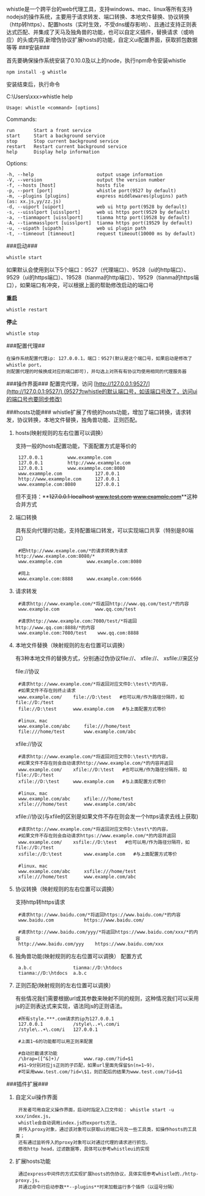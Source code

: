whistle是一个跨平台的web代理工具，支持windows、mac、linux等所有支持nodejs的操作系统，主要用于请求转发、端口转换、本地文件替换、协议转换（http转https）、配置hosts（实时生效，不受dns缓存影响）、且通过支持正则表达式匹配、并集成了天马及独角兽的功能，也可以自定义插件，替换请求（或响应）的头或内容,新增伪协议扩展hosts的功能，自定义ui配置界面，获取抓包数据等等
###安装###

首先要确保操作系统安装了0.10.0及以上的node，执行npm命令安装whistle

	npm install -g whistle

安装结束后，执行命令

C:\Users\xxx>whistle help

  	Usage: whistle <command> [options]


  Commands:

    run       Start a front service
    start     Start a background service
    stop      Stop current background service
    restart   Restart current background service
    help      Display help information

  Options:

    -h, --help                       output usage information
    -V, --version                    output the version number
    -f, --hosts [host]               hosts file
    -p, --port [port]                whistle port(9527 by default)
    -m, --plugins [plugins]          express middlewares(plugins) path (as: xx.js,yy/zz.js)
    -d, --uiport [uiport]            web ui http port(9528 by default)
    -s, --uisslport [uisslport]      web ui https port(9529 by default)
    -a, --tianmaport [uisslport]     tianma http port(19528 by default)
    -A, --tianmasslport [uisslport]  tianma https port(19529 by default)
    -u, --uipath [uipath]            web ui plugin path
    -t, --timneout [timneout]        request timeout(10000 ms by default)

###启动###

	whistle start

如果默认会使用到以下5个端口：9527（代理端口）、9528（ui的http端口）、9529（ui的https端口）、19528（tianma的http端口）、19529（tianma的https端口），如果端口有冲突，可以根据上面的帮助修改启动的端口号

**重启**

	whistle restart

**停止**

	whistle stop

###配置代理##

	在操作系统配置代理ip: 127.0.0.1，端口：9527(默认是这个端口号，如果启动是修改了whistle port，
	则配置代理的时候换成对应的端口即可)，并勾选上对所有有协议均使用相同的代理服务器

###操作界面###
配置完代理，访问 [http://127.0.0.1:9527/](http://127.0.0.1:9527/),(9527为whistle的默认端口号，如该端口号改了，访问ui的端口号也要同步修改)

###hosts功能###
whistle扩展了传统的hosts功能，增加了端口转换，请求转发，协议转换，本地文件替换，独角兽功能、正则匹配。

1. hosts(映射规则的左右位置可以调换）
	
	支持一般的hosts配置功能，下面配置方式是等价的

		127.0.0.1         www.exammple.com
		127.0.0.1         http://www.exammple.com
		127.0.0.1         www.exammple.com:8080
		www.exammple.com  			127.0.0.1
		http://www.exammple.com  	127.0.0.1
		www.exammple.com:8080  		127.0.0.1

	但不支持：**<del>127.0.0.1  localhost www.test.com www.example.com</del>**这种合并方式

2. 端口转换

	具有反向代理的功能，支持配置端口转发，可以实现端口共享（特别是80端口）

		#把http://www.example.com/*的请求转换为请求http://www.example.com:8080/*
		www.exammple.com         www.example.com:8080

		#同上
		www.example.com:8888     www.example.com:6666

3. 请求转发
		
		#请求http://www.example.com/*将返回http://www.qq.com/test/*的内容
		www.example.com             www.qq.com/test
		
		#请求http://www.example.com:7080/test/*将返回http://www.qq.com:8888/*的内容
		www.example.com:7080/test    www.qq.com:8888

4. 本地文件替换（映射规则的左右位置可以调换）

	有3种本地文件的替换方式，分别通过伪协议file://、 xfile://、 xsfile://来区分
	
	file://协议

		#请求http://www.example.com/*将返回对应文件D:\test\*的内容，
		#如果文件不存在则终止请求
		www.example.com/  	file://D:\test   #也可以用/作为路径分隔符，如file://D:/test
		file://D:\test		www.example.com   #与上面配置方式等价
		
		#linux、mac
		www.example.com/abc  	file:///home/test
		file:///home/test		www.example.com/abc
		
	xfile://协议

		#请求http://www.example.com/*将返回对应文件D:\test\*的内容，
		#如果文件不存在则会自动请求http://www.example.com/*的内容并返回
		www.example.com/  	xfile://D:\test   #也可以用/作为路径分隔符，如file://D:/test
		xfile://D:\test		www.example.com   #与上面配置方式等价
		
		#linux、mac
		www.example.com/abc  	xfile:///home/test
		xfile:///home/test		www.example.com/abc

	xfile://协议(与xfile的区别是如果文件不存在则会发一个https请求去线上获取)

		#请求http://www.example.com/*将返回对应文件D:\test\*的内容，
		#如果文件不存在则会自动请求https://www.example.com/*的内容并返回
		www.example.com/  	xsfile://D:\test   #也可以用/作为路径分隔符，如file://D:/test
		xsfile://D:\test		www.example.com   #与上面配置方式等价
		
		#linux、mac
		www.example.com/abc  	xsfile:///home/test
		xfile:///home/test		www.example.com/abc
	
5. 协议转换（映射规则的左右位置可以调换）
	
	支持http转https请求
	
		#请求http://www.baidu.com/*将返回https://www.baidu.com/*的内容
		www.baidu.com   		https://www.baidu.com/	

		#请求http://www.baidu.com/yyy/*将返回https://www.baidu.com/xxx/*的内容
		http://www.baidu.com/yyy    https://www.baidu.com/xxx

6. 独角兽功能(映射规则的左右位置可以调换）
	配置方式
		
		a.b.c				tianma://D:\htdocs
		tianma://D:\htdocs	a.b.c		 

7. 正则匹配(映射规则的左右位置可以调换）
	
	有些情况我们需要根据url或其参数来映射不同的规则，这种情况我们可以采用js的正则表达式来实现，语法同js的正则语法。

		#所有style.***.com请求的ip为127.0.0.1
		127.0.0.1  			/style\..+\.com/i
		/style\..+\.com/i	127.0.0.1  

		#上面1~6的功能都可以用正则来配置

		#自动拦截请求功能
		/\brap=([^&]+)/			www.rap.com/?id=$1
		#$1~9分别对应js正则的子匹配，如果url里面先保留$n(n=1~9)，
		#可采用www.test.com/?id=\$1，则匹配后的结果为www.test.com/?id=$1

###插件扩展###
1. 自定义ui操作界面

		开发者可用自定义操作界面，启动时指定入口文件如： whistle start -u xxx/index.js，
		whistle会自动调用index.js的exports方法，
		并传入proxy对象，通过该对象可以获取ui的端口号及一些工具类，如操作hosts的工具类；
		还有通过监听传入的proxy对象可以对通过代理的请求进行抓包，
		修改http head，过滤数据等，具体可以参考whistleui的实现

	
3. 扩展hosts功能
	
		通过express中间件的方式实现扩展hosts的伪协议，具体实现参考whistle的./http-proxy.js，
		并通过命令行启动参数**--plugins**时来加载运行多个插件（以逗号分隔）